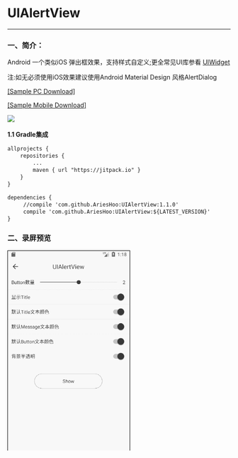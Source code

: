 # UIAlertView
--------------------------
### 一、简介：
Android 一个类似iOS 弹出框效果，支持样式自定义;更全常见UI库参看 [UIWidget](https://github.com/AriesHoo/UIWidget)

注:如无必须使用iOS效果建议使用Android Material Design 风格AlertDialog

[[Sample PC Download]](https://github.com/AriesHoo/UIAlertView/blob/master/apk/sample.apk)

[[Sample Mobile Download]](http://fir.im/r84v)

![](https://github.com/AriesHoo/UIWidget/blob/master/apk/qr.png)

**1.1 Gradle集成**

```
allprojects {
    repositories {
        ...
        maven { url "https://jitpack.io" }
    }
}
```

```
dependencies {
     //compile 'com.github.AriesHoo:UIAlertView:1.1.0'
     compile 'com.github.AriesHoo:UIAlertView:${LATEST_VERSION}'
}
```

### 二、录屏预览

![](https://github.com/AriesHoo/UIAlertView/blob/master/screenshot/00.gif)

